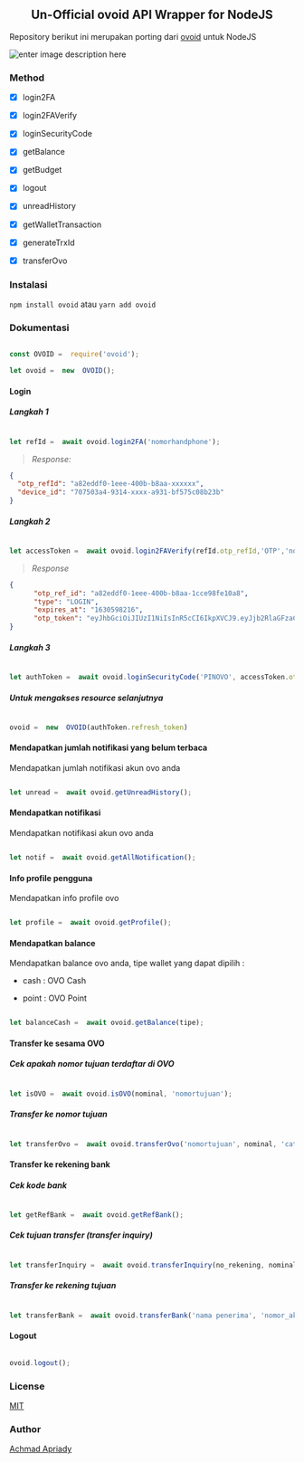 ## <center>Un-Official ovoid API Wrapper for NodeJS</center>

Repository berikut ini merupakan porting dari [ovoid](https://github.com/lintangtimur/ovoid/) untuk NodeJS

![enter image description here](https://raw.githubusercontent.com/notme1001/ovoid-nodejs/master/ovo-unofficial.png)

### Method

  

- [x] login2FA

- [x] login2FAVerify

- [x] loginSecurityCode

- [x] getBalance

- [x] getBudget

- [x] logout

- [x] unreadHistory

- [x] getWalletTransaction

- [x] generateTrxId

- [x] transferOvo

  

### Instalasi

  

`npm install ovoid` atau `yarn add ovoid`

  

### Dokumentasi

```js

const OVOID =  require('ovoid');

let ovoid =  new  OVOID();

```

#### Login

##### Langkah 1

```js

let refId =  await ovoid.login2FA('nomorhandphone');

```

> *Response:*
```json
{
  "otp_refId": "a82eddf0-1eee-400b-b8aa-xxxxxx",
  "device_id": "707503a4-9314-xxxx-a931-bf575c08b23b"
}
```

##### Langkah 2

```js

let accessToken =  await ovoid.login2FAVerify(refId.otp_refId,'OTP','nomorhandphone', refId.device_id);

```

> *Response*
```json
{
      "otp_ref_id": "a82eddf0-1eee-400b-b8aa-1cce98fe10a8",
      "type": "LOGIN",
      "expires_at": "1630598216",
      "otp_token": "eyJhbGciOiJIUzI1NiIsInR5cCI6IkpXVCJ9.eyJjb2RlaGFzaCI6IlptWmxZekJrTnpBeU5ESXpOR00zTjJGbU1Ea3daakF6TXpJMk1qTXdNV1UiLCJyYW5kb20iOiJNamt3TmpNM056STQiLCJ2ZXJzaW9uIjoxfQ.xxxxxxxxxxxxxx"
}
```

##### Langkah 3

```js

let authToken =  await ovoid.loginSecurityCode('PINOVO', accessToken.otp_ref_id, 'nomorhandphone', refId.otp_refId, refId.device_id);

```

##### Untuk mengakses resource selanjutnya

```js

ovoid =  new  OVOID(authToken.refresh_token)

```

  

#### Mendapatkan jumlah notifikasi yang belum terbaca

Mendapatkan jumlah notifikasi akun ovo anda

```js

let unread =  await ovoid.getUnreadHistory();

```

  

#### Mendapatkan notifikasi

Mendapatkan notifikasi akun ovo anda

```js

let notif =  await ovoid.getAllNotification();

```


#### Info profile pengguna

Mendapatkan info profile ovo

```js

let profile =  await ovoid.getProfile();

```

  

#### Mendapatkan balance

Mendapatkan balance ovo anda, tipe wallet yang dapat dipilih :

- cash : OVO Cash

- point : OVO Point

```js

let balanceCash =  await ovoid.getBalance(tipe);

```

  

#### Transfer ke sesama OVO

##### Cek apakah nomor tujuan terdaftar di OVO

```js

let isOVO =  await ovoid.isOVO(nominal, 'nomortujuan');

```

##### Transfer ke nomor tujuan

```js

let transferOvo =  await ovoid.transferOvo('nomortujuan', nominal, 'catatan');

```

  

#### Transfer ke rekening bank

##### Cek kode bank

```js

let getRefBank =  await ovoid.getRefBank();

```

##### Cek tujuan transfer (transfer inquiry)

```js

let transferInquiry =  await ovoid.transferInquiry(no_rekening, nominal, 'kodebank', 'nama bank', 'catatan');

```

##### Transfer ke rekening tujuan

```js

let transferBank =  await ovoid.transferBank('nama penerima', 'nomor_akun_ovo', 'nomor_rekening_tujuan', nominal, 'kodebank', 'nama bank', 'pesan', 'catatan');

```

  

#### Logout

```js

ovoid.logout();

```

  
  
  
  

### License

  

[MIT](https://github.com/apriady/nodejs-bca-scraper/blob/master/LICENSE)

  

### Author

  

[Achmad Apriady](mailto:achmad.apriady@gmail.com)